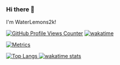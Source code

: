 ### Hi there 👋
I'm WaterLemons2k!

[![GitHub Profile Views Counter](https://komarev.com/ghpvc/?username=WaterLemons2k)](https://github.com/antonkomarev/github-profile-views-counter)
[![wakatime](https://wakatime.com/badge/user/4b1ff441-32af-4141-b23e-2b3dfc3677bc.svg)](https://wakatime.com/@WaterLemons2k)

[![Metrics](metrics.svg)](https://github.com/lowlighter/metrics)

[![Top Langs](https://github-readme-stats-git-masterrstaa-rickstaa.vercel.app/api/top-langs/?username=WaterLemons2k&layout=compact&langs_count=10)
![wakatime stats](https://github-readme-stats.vercel.app/api/wakatime?username=WaterLemons2k&layout=compact)
](https://github.com/anuraghazra/github-readme-stats)
